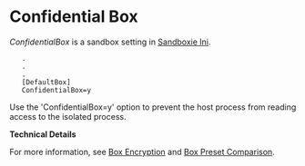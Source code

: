 # Confidential Box

_ConfidentialBox_ is a sandbox setting in [Sandboxie Ini](SandboxieIni.md).

```
   .
   .
   .
   [DefaultBox]
   ConfidentialBox=y
```

Use the 'ConfidentialBox=y' option to prevent the host process from reading access to the isolated process.

**Technical Details**

For more information, see [Box Encryption](../PlusContent/BoxEncryption.md) and [Box Preset Comparison](../PlusContent/box-preset-comparison.md).
